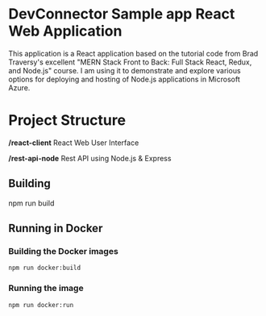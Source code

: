 # DevConnector Sample app React Web Application

This application is a React application based on the tutorial code from Brad Traversy's excellent "MERN Stack Front to Back: Full Stack React, Redux, and Node.js" course. I am using it to demonstrate and explore various options for deploying and hosting of Node.js applications in Microsoft Azure.

# Project Structure

**/react-client** React Web User Interface

**/rest-api-node** Rest API using Node.js & Express

## Building

npm run build

## Running in Docker

### Building the Docker images

```
npm run docker:build
```

### Running the image

```
npm run docker:run
```
